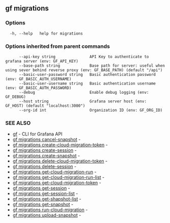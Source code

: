 ## gf migrations



### Options

```
  -h, --help   help for migrations
```

### Options inherited from parent commands

```
      --api-key string               API Key to authenticate to grafana server (env: GF_API_KEY)
      --base-path string             Base path for server: useful when using sever behind reverse proxy (env: GF_BASE_PATH) (default "/api")
      --basic-user-password string   Basic authentication password (env: GF_BASIC_AUTH_USERNAME)
      --basic-user-username string   Basic authentication username (env: GF_BASIC_AUTH_PASSWORD)
      --debug                        Enable debug logging (env: GF_DEBUG)
      --host string                  Grafana server host (env: GF_HOST) (default "localhost:3000")
      --org-id int                   Organization ID (env: GF_ORG_ID)
```

### SEE ALSO

* [gf](gf.md)	 - CLI for Grafana API
* [gf migrations cancel-snapshot](gf_migrations_cancel-snapshot.md)	 - 
* [gf migrations create-cloud-migration-token](gf_migrations_create-cloud-migration-token.md)	 - 
* [gf migrations create-session](gf_migrations_create-session.md)	 - 
* [gf migrations create-snapshot](gf_migrations_create-snapshot.md)	 - 
* [gf migrations delete-cloud-migration-token](gf_migrations_delete-cloud-migration-token.md)	 - 
* [gf migrations delete-session](gf_migrations_delete-session.md)	 - 
* [gf migrations get-cloud-migration-run](gf_migrations_get-cloud-migration-run.md)	 - 
* [gf migrations get-cloud-migration-run-list](gf_migrations_get-cloud-migration-run-list.md)	 - 
* [gf migrations get-cloud-migration-token](gf_migrations_get-cloud-migration-token.md)	 - 
* [gf migrations get-session](gf_migrations_get-session.md)	 - 
* [gf migrations get-session-list](gf_migrations_get-session-list.md)	 - 
* [gf migrations get-shapshot-list](gf_migrations_get-shapshot-list.md)	 - 
* [gf migrations get-snapshot](gf_migrations_get-snapshot.md)	 - 
* [gf migrations run-cloud-migration](gf_migrations_run-cloud-migration.md)	 - 
* [gf migrations upload-snapshot](gf_migrations_upload-snapshot.md)	 - 

